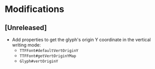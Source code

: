 # Modifications

## [Unreleased]

- Add properties to get the glyph's origin Y coordinate in the vertical writing mode:
    - `TTFFont#defaultVertOriginY`
    - `TTFFont#getVertOriginYMap`
    - `Glyph#vertOriginY`
